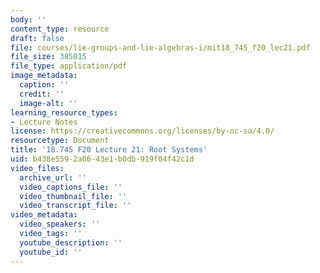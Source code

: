 ```yaml
---
body: ''
content_type: resource
draft: false
file: courses/lie-groups-and-lie-algebras-i/mit18_745_f20_lec21.pdf
file_size: 385815
file_type: application/pdf
image_metadata:
  caption: ''
  credit: ''
  image-alt: ''
learning_resource_types:
- Lecture Notes
license: https://creativecommons.org/licenses/by-nc-sa/4.0/
resourcetype: Document
title: '18.745 F20 Lecture 21: Root Systems'
uid: b438e559-2a06-43e1-b0db-919f04f42c1d
video_files:
  archive_url: ''
  video_captions_file: ''
  video_thumbnail_file: ''
  video_transcript_file: ''
video_metadata:
  video_speakers: ''
  video_tags: ''
  youtube_description: ''
  youtube_id: ''
---
```

